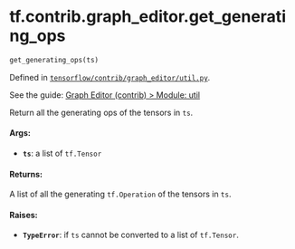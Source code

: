 <div itemscope itemtype="http://developers.google.com/ReferenceObject">
<meta itemprop="name" content="tf.contrib.graph_editor.get_generating_ops" />
</div>

# tf.contrib.graph_editor.get_generating_ops

``` python
get_generating_ops(ts)
```



Defined in [`tensorflow/contrib/graph_editor/util.py`](https://www.tensorflow.org/code/tensorflow/contrib/graph_editor/util.py).

See the guide: [Graph Editor (contrib) > Module: util](../../../../../api_guides/python/contrib.graph_editor.md#Module_util)

Return all the generating ops of the tensors in `ts`.

#### Args:

* <b>`ts`</b>: a list of `tf.Tensor`

#### Returns:

A list of all the generating `tf.Operation` of the tensors in `ts`.

#### Raises:

* <b>`TypeError`</b>: if `ts` cannot be converted to a list of `tf.Tensor`.